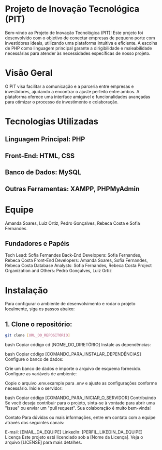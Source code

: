 # Projeto de Inovação Tecnológica (PIT)
Bem-vindo ao Projeto de Inovação Tecnológica (PIT)! Este projeto foi desenvolvido com o objetivo de conectar empresas de pequeno porte com investidores ideais, utilizando uma plataforma intuitiva e eficiente. A escolha de PHP como linguagem principal garante a dirigibilidade e maleabilidade necessárias para atender às necessidades específicas de nosso projeto.

# Visão Geral
O PIT visa facilitar a comunicação e a parceria entre empresas e investidores, ajudando a encontrar o ajuste perfeito entre ambos. A plataforma oferece uma interface amigável e funcionalidades avançadas para otimizar o processo de investimento e colaboração.

# Tecnologias Utilizadas
## Linguagem Principal: PHP
## Front-End: HTML, CSS
## Banco de Dados: MySQL
## Outras Ferramentas: XAMPP, PHPMyAdmin

# Equipe
Amanda Soares, Luiz Ortiz, Pedro Gonçalves, Rebeca Costa e Sofia Fernandes.
## Fundadores e Papéis
Tech Lead: Sofia Fernandes
Back-End Developers: Sofia Fernandes, Rebeca Costa
Front-End Developers: Amanda Soares, Sofia Fernandes, Rebeca Costa
Database Analysts: Sofia Fernandes, Rebeca Costa
Project Organization and Others: Pedro Gonçalves, Luiz Ortiz

# Instalação
Para configurar o ambiente de desenvolvimento e rodar o projeto localmente, siga os passos abaixo:

## 1. Clone o repositório:

```bash
git clone [URL_DO_REPOSITÓRIO]
```

bash
Copiar código
cd [NOME_DO_DIRETÓRIO]
Instale as dependências:

bash
Copiar código
[COMANDO_PARA_INSTALAR_DEPENDÊNCIAS]
Configure o banco de dados:

Crie um banco de dados e importe o arquivo de esquema fornecido.
Configure as variáveis de ambiente:

Copie o arquivo .env.example para .env e ajuste as configurações conforme necessário.
Inicie o servidor:

bash
Copiar código
[COMANDO_PARA_INICIAR_O_SERVIDOR]
Contribuindo
Se você deseja contribuir para o projeto, sinta-se à vontade para abrir uma "issue" ou enviar um "pull request". Sua colaboração é muito bem-vinda!

Contato
Para dúvidas ou mais informações, entre em contato com a equipe através dos seguintes canais:

E-mail: [EMAIL_DA_EQUIPE]
LinkedIn: [PERFIL_LIKEDIN_DA_EQUIPE]
Licença
Este projeto está licenciado sob a [Nome da Licença]. Veja o arquivo [LICENSE] para mais detalhes.

